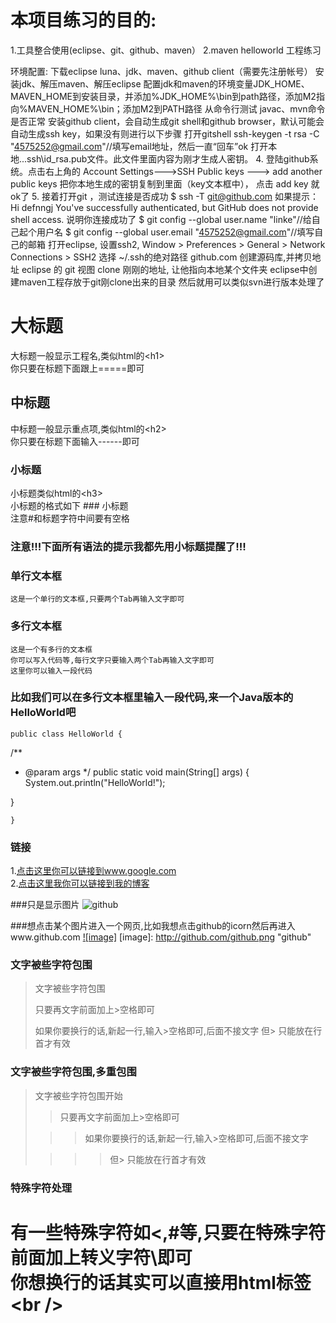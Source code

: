 本项目练习的目的:
==========================
1.工具整合使用(eclipse、git、github、maven）
2.maven helloworld 工程练习



环境配置:
下载eclipse luna、jdk、maven、github client（需要先注册帐号）
安装jdk、解压maven、解压eclipse
配置jdk和maven的环境变量JDK_HOME、MAVEN_HOME到安装目录，并添加%JDK_HOME%\bin到path路径，添加M2指向%MAVEN_HOME%\bin；添加M2到PATH路径
从命令行测试 javac、mvn命令是否正常
安装github client，会自动生成git shell和github browser，默认可能会自动生成ssh key，如果没有则进行以下步骤
打开gitshell
ssh-keygen -t rsa -C "4575252@gmail.com"//填写email地址，然后一直“回车”ok
打开本地..\.ssh\id_rsa.pub文件。此文件里面内容为刚才生成人密钥。
4. 登陆github系统。点击右上角的 Account Settings--->SSH Public keys ---> add another public keys
把你本地生成的密钥复制到里面（key文本框中）， 点击 add key 就ok了
5. 接着打开git ，测试连接是否成功
$ ssh -T git@github.com
如果提示：Hi defnngj You've successfully authenticated, but GitHub does not provide shell access. 说明你连接成功了
$ git config --global user.name "linke"//给自己起个用户名
$ git config --global user.email  "4575252@gmail.com"//填写自己的邮箱
打开eclipse, 设置ssh2,  Window > Preferences > General > Network Connections > SSH2  选择 ~/.ssh的绝对路径
github.com 创建源码库,并拷贝地址
eclipse 的 git 视图 clone 刚刚的地址, 让他指向本地某个文件夹
eclipse中创建maven工程存放于git刚clone出来的目录
然后就用可以类似svn进行版本处理了




大标题
===================================
  大标题一般显示工程名,类似html的\<h1\><br />
  你只要在标题下面跟上=====即可

  
中标题
-----------------------------------
  中标题一般显示重点项,类似html的\<h2\><br />
  你只要在标题下面输入------即可
  
### 小标题
  小标题类似html的\<h3\><br />
  小标题的格式如下 ### 小标题<br />
  注意#和标题字符中间要有空格

### 注意!!!下面所有语法的提示我都先用小标题提醒了!!! 

### 单行文本框
    这是一个单行的文本框,只要两个Tab再输入文字即可
        
### 多行文本框  
    这是一个有多行的文本框
    你可以写入代码等,每行文字只要输入两个Tab再输入文字即可
    这里你可以输入一段代码

### 比如我们可以在多行文本框里输入一段代码,来一个Java版本的HelloWorld吧
    public class HelloWorld {

  /**
   * @param args
   */
   public static void main(String[] args) {
   System.out.println("HelloWorld!");

   }

    }
### 链接
1.[点击这里你可以链接到www.google.com](http://www.google.com)<br />
2.[点击这里我你可以链接到我的博客](http://guoyunsky.iteye.com)<br />

###只是显示图片
![github](http://github.com/unicorn.png "github")

###想点击某个图片进入一个网页,比如我想点击github的icorn然后再进入www.github.com
[![image]](http://www.github.com/)
[image]: http://github.com/github.png "github"

### 文字被些字符包围
> 文字被些字符包围
>
> 只要再文字前面加上>空格即可
>
> 如果你要换行的话,新起一行,输入>空格即可,后面不接文字
> 但> 只能放在行首才有效

### 文字被些字符包围,多重包围
> 文字被些字符包围开始
>
> > 只要再文字前面加上>空格即可
>
>  > > 如果你要换行的话,新起一行,输入>空格即可,后面不接文字
>
> > > > 但> 只能放在行首才有效

### 特殊字符处理
有一些特殊字符如<,#等,只要在特殊字符前面加上转义字符\即可<br />
你想换行的话其实可以直接用html标签\<br /\>
=======

